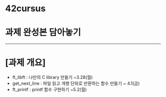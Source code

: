 # 42cursus
# 과제 완성본 담아놓기

***

# \[과제 개요]
- ft_libft : 나만의 C library 만들기 ~3.28(월)
- get_next_line : 파일 읽고 개행 단위로 반환하는 함수 만들기 ~ 4.1(금)
- ft_printf : printf 함수 구현하기 ~5.2(월)
